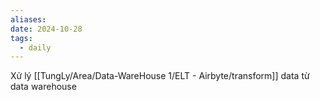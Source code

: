 ```yaml
---
aliases: 
date: 2024-10-28
tags:
  - daily
---
```

Xử lý [[TungLy/Area/Data-WareHouse 1/ELT - Airbyte/transform]] data từ data warehouse